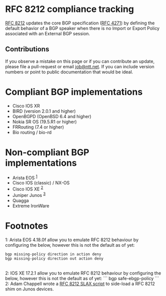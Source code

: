# RFC 8212 compliance tracking

[RFC 8212](https://tools.ietf.org/html/rfc8212) updates the core BGP
specification ([RFC 4271](https://tools.ietf.org/html/rfc4271)) by defining the
default behavior of a BGP speaker when there is no Import or Export Policy
associated with an External BGP session.

## Contributions

If you observe a mistake on this page or if you can contribute an update, please file a pull-request or email job@ntt.net. If you can include version numbers or point to public documentation that would be ideal.

# Compliant BGP implementations

* Cisco IOS XR
* BIRD (version 2.0.1 and higher)
* OpenBGPD (OpenBSD 6.4 and higher)
* Nokia SR OS (19.5.R1 or higher)
* FRRouting (7.4 or higher)
* Bio routing / bio-rd

# Non-compliant BGP implementations

* Arista EOS <sup>[1](#fn1)</sup>
* Cisco IOS (classic) / NX-OS
* Cisco IOS XE <sup>[2](#fn2)</sup>
* Juniper Junos <sup>[3](#fn3)</sup>
* Quagga
* Extreme IronWare

# Footnotes

<a name="fn1">1</a>: Arista EOS 4.18.0f allow you to emulate RFC 8212 behaviour by configuring the below, however this is not the default as of yet:
```
bgp missing-policy direction in action deny
bgp missing-policy direction out action deny
```
<br />
<a name="fn2">2</a>: IOS XE 17.2.1 allow you to emulate RFC 8212 behaviour by configuring the below, however this is not the default as of yet:
```
bgp safe-ebgp-policy
```
<br />
<a name="fn3">2</a>: Adam Chappell wrote a <a href="https://github.com/packetsource/rfc8212-junos">RFC 8212 SLAX script</a> to side-load a RFC 8212 shim on Junos devices.<br />
